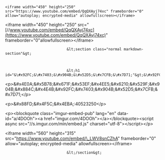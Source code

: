 ```
<iframe width="450" height="250" src="https://www.youtube.com/embed/QqQXAyj74xc" frameborder="0" allow="autoplay; encrypted-media" allowfullscreen></iframe>
```

&lt;iframe width="450" height="250" src="[//www.youtube.com/embed/QqQXAyj74xc](https://www.youtube.com/embed/QqQXAyj74xc)" frameborder="0"allowfullscreen&gt;&lt;/iframe&gt;



                                &lt;section class="normal markdown-section"&gt;

                                

                                &lt;h1 id="&\#x92FC;&\#x7403;&\#x904B;&\#x52D5;&\#x7CFB;&\#x7D71;"&gt;&\#x92FC;&\#x7403;&\#x904B;&\#x52D5;&\#x7CFB;&\#x7D71;&lt;/h1&gt;

&lt;p&gt;&\#x4E0A;&\#x5B78;&\#x671F;&\#x53EF;&\#x4EE5;&\#x6210;&\#x529F;&\#x904B;&\#x884C;&\#x4E4B;&\#x92FC;&\#x7403;&\#x904B;&\#x52D5;&\#x7CFB;&\#x7D71;&lt;/p&gt;

&lt;p&gt;&\#x88FD;&\#x4F5C;&\#x4EBA;:40523250&lt;/p&gt;

&lt;p&gt;&lt;blockquote class="imgur-embed-pub" lang="en" data-id="a/4DOOh"&gt;&lt;a href="imgur.com/4DOOh"&gt;&lt;/a&gt;&lt;/blockquote&gt;&lt;script async src="//s.imgur.com/min/embed.js" charset="utf-8"&gt;&lt;/script&gt;&lt;/p&gt;

&lt;iframe width="560" height="315" src="https://www.youtube.com/embed/\_LWV8snCZhA" frameborder="0" allow="autoplay; encrypted-media" allowfullscreen&gt;&lt;/iframe&gt;







                                

                                &lt;/section&gt;

